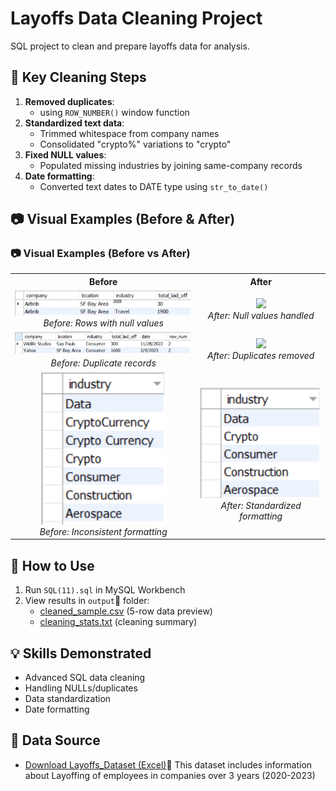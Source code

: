 # Layoffs Data Cleaning Project

SQL project to clean and prepare layoffs data for analysis.

## 🧹 Key Cleaning Steps
1. **Removed duplicates**:
   - using `ROW_NUMBER()` window function  
3. **Standardized text data**:  
   - Trimmed whitespace from company names  
   - Consolidated "crypto%" variations to "crypto"  
4. **Fixed NULL values**:  
   - Populated missing industries by joining same-company records  
5. **Date formatting**:  
   - Converted text dates to DATE type using `str_to_date()`


## 📷 Visual Examples (Before & After)         

<h3>📷 Visual Examples (Before vs After)</h3>

<table>
  <tr>
    <th>Before</th>
    <th>After</th>
  </tr>

  <tr>
    <td align="center">
      <img src="images/null1.png" width="300"/><br/>
      <em>Before: Rows with null values</em>
    </td>
    <td align="center">
      <img src="images/null2.png" width="300"/><br/>
      <em>After: Null values handled</em>
    </td>
  </tr>

  <tr>
    <td align="center">
      <img src="images/duplicate1.png" width="300"/><br/>
      <em>Before: Duplicate records</em>
    </td>
    <td align="center">
      <img src="images/duplicate2.png" width="300"/><br/>
      <em>After: Duplicates removed</em>
    </td>
  </tr>

  <tr>
    <td align="center">
      <img src="images/Standardization1.png" width="200"/><br/>
      <em>Before: Inconsistent formatting</em>
    </td>
    <td align="center">
      <img src="images/Standardization2.png" width="200"/><br/>
      <em>After: Standardized formatting</em>
    </td>
  </tr>
</table>




## 🚀 How to Use
1. Run `SQL(11).sql` in MySQL Workbench  
2. View results in `output`📄 folder:  
   - [cleaned_sample.csv](output/cleaned_sample.csv)   (5-row data preview)  
   - [cleaning_stats.txt](output/cleaning_stats.txt) (cleaning summary)  

## 💡 Skills Demonstrated
- Advanced SQL data cleaning  
- Handling NULLs/duplicates  
- Data standardization  
- Date formatting

## 📁 Data Source

- [Download Layoffs_Dataset (Excel)](Layoffs_Dataset.xlsx)📄 
This dataset includes information about Layoffing of employees in companies over 3 years (2020-2023)
